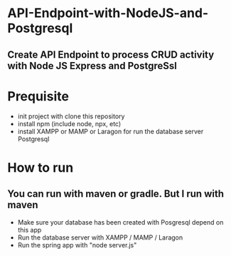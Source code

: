 # API-Endpoint-with-NodeJS-and-Postgresql
## Create API Endpoint to process CRUD activity with Node JS Express and PostgreSsl

# Prequisite
- init project with clone this repository
- install npm (include node, npx, etc)
- install XAMPP or MAMP or Laragon for run the database server Postgresql

# How to run
## You can run with maven or gradle. But I run with maven
- Make sure your database has been created with Posgresql depend on this app
- Run the database server with XAMPP / MAMP / Laragon
- Run the spring app with "node server.js"
